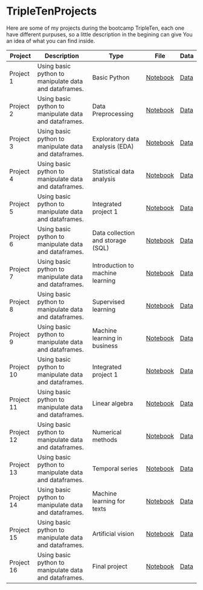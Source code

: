 # TripleTenProjects

Here are some of my projects during the bootcamp TripleTen, each one have different purpuses, so a little description in the begining can give You an idea of what you can find inside.

| Project | Description | Type | File | Data |
| ------- | ----------- | ---- | ---- | ---- |
| Project 1 | Using basic python to manipulate data and dataframes. | Basic Python | [Notebook](https://github.com/zyrusin/TripleTenProjects/blob/main/Proyecto%201/Proyecto.ipynb) |[Data](https://github.com/zyrusin/TripleTenProjects/blob/main/Proyecto%201/music_project_en.csv)|
| Project 2 | Using basic python to manipulate data and dataframes. | Data Preprocessing | [Notebook](https://github.com/zyrusin/TripleTenProjects/blob/main/Proyecto%201/Proyecto.ipynb) |[Data](https://github.com/zyrusin/TripleTenProjects/blob/main/Proyecto%201/music_project_en.csv)|
| Project 3 | Using basic python to manipulate data and dataframes. | Exploratory data analysis (EDA) | [Notebook](https://github.com/zyrusin/TripleTenProjects/blob/main/Proyecto%201/Proyecto.ipynb) |[Data](https://github.com/zyrusin/TripleTenProjects/blob/main/Proyecto%201/music_project_en.csv)|Utilizacion de python basico para manipular datos y dataframes
| Project 4 | Using basic python to manipulate data and dataframes. | Statistical data analysis | [Notebook](https://github.com/zyrusin/TripleTenProjects/blob/main/Proyecto%201/Proyecto.ipynb) |[Data](https://github.com/zyrusin/TripleTenProjects/blob/main/Proyecto%201/music_project_en.csv)|
| Project 5 | Using basic python to manipulate data and dataframes. | Integrated project 1 | [Notebook](https://github.com/zyrusin/TripleTenProjects/blob/main/Proyecto%201/Proyecto.ipynb) |[Data](https://github.com/zyrusin/TripleTenProjects/blob/main/Proyecto%201/music_project_en.csv)|
| Project 6 | Using basic python to manipulate data and dataframes. | Data collection and storage (SQL) | [Notebook](https://github.com/zyrusin/TripleTenProjects/blob/main/Proyecto%201/Proyecto.ipynb) |[Data](https://github.com/zyrusin/TripleTenProjects/blob/main/Proyecto%201/music_project_en.csv)|
| Project 7 | Using basic python to manipulate data and dataframes. | Introduction to machine learning | [Notebook](https://github.com/zyrusin/TripleTenProjects/blob/main/Proyecto%201/Proyecto.ipynb) |[Data](https://github.com/zyrusin/TripleTenProjects/blob/main/Proyecto%201/music_project_en.csv)|
| Project 8 | Using basic python to manipulate data and dataframes. | Supervised learning | [Notebook](https://github.com/zyrusin/TripleTenProjects/blob/main/Proyecto%201/Proyecto.ipynb) |[Data](https://github.com/zyrusin/TripleTenProjects/blob/main/Proyecto%201/music_project_en.csv)|
| Project 9 | Using basic python to manipulate data and dataframes. | Machine learning in business | [Notebook](https://github.com/zyrusin/TripleTenProjects/blob/main/Proyecto%201/Proyecto.ipynb) |[Data](https://github.com/zyrusin/TripleTenProjects/blob/main/Proyecto%201/music_project_en.csv)|
| Project 10 | Using basic python to manipulate data and dataframes. | Integrated project 1 | [Notebook](https://github.com/zyrusin/TripleTenProjects/blob/main/Proyecto%201/Proyecto.ipynb) |[Data](https://github.com/zyrusin/TripleTenProjects/blob/main/Proyecto%201/music_project_en.csv)|
| Project 11 | Using basic python to manipulate data and dataframes. | Linear algebra | [Notebook](https://github.com/zyrusin/TripleTenProjects/blob/main/Proyecto%201/Proyecto.ipynb) |[Data](https://github.com/zyrusin/TripleTenProjects/blob/main/Proyecto%201/music_project_en.csv)|
| Project 12 | Using basic python to manipulate data and dataframes. | Numerical methods | [Notebook](https://github.com/zyrusin/TripleTenProjects/blob/main/Proyecto%201/Proyecto.ipynb) |[Data](https://github.com/zyrusin/TripleTenProjects/blob/main/Proyecto%201/music_project_en.csv)|
| Project 13 | Using basic python to manipulate data and dataframes. | Temporal series | [Notebook](https://github.com/zyrusin/TripleTenProjects/blob/main/Proyecto%201/Proyecto.ipynb) |[Data](https://github.com/zyrusin/TripleTenProjects/blob/main/Proyecto%201/music_project_en.csv)|
| Project 14 | Using basic python to manipulate data and dataframes. | Machine learning for texts | [Notebook](https://github.com/zyrusin/TripleTenProjects/blob/main/Proyecto%201/Proyecto.ipynb) |[Data](https://github.com/zyrusin/TripleTenProjects/blob/main/Proyecto%201/music_project_en.csv)|
| Project 15 | Using basic python to manipulate data and dataframes. | Artificial vision | [Notebook](https://github.com/zyrusin/TripleTenProjects/blob/main/Proyecto%201/Proyecto.ipynb) |[Data](https://github.com/zyrusin/TripleTenProjects/blob/main/Proyecto%201/music_project_en.csv)|
| Project 16 | Using basic python to manipulate data and dataframes. | Final project | [Notebook](https://github.com/zyrusin/TripleTenProjects/blob/main/Proyecto%201/Proyecto.ipynb) |[Data](https://github.com/zyrusin/TripleTenProjects/blob/main/Proyecto%201/music_project_en.csv)|




